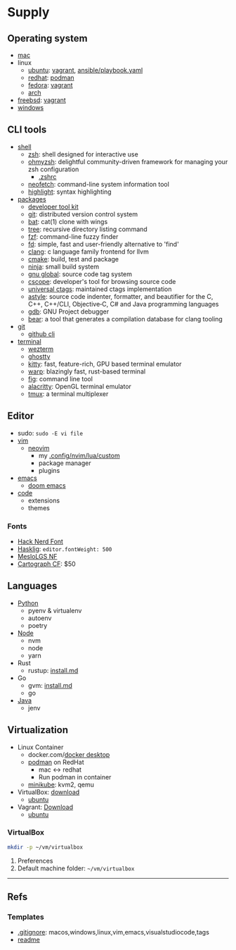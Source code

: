 # Supply

## Operating system

- [mac](mac.md)
- linux
  - [ubuntu](ubuntu/README.md): [vagrant](ubuntu/vagrant/Vagrantfile), [ansible/playbook.yaml](ubuntu/vagrant/ansible/playbook.yaml)
  - [redhat](redhat.md): [podman](docs/podman.md)
  - [fedora](fedora/README.md): [vagrant](fedora/vagrant/Vagrantfile)
  - [arch](arch.md)
- [freebsd](freebsd/README.md): [vagrant](freebsd/vagrant/Vagrantfile)
- [windows](windows.md)

## CLI tools

- [shell](tools.md#shell)
  - [zsh](tools.md#zsh): shell designed for interactive use
  - [ohmyzsh](tools.md#ohmyzsh): delightful community-driven framework for managing your zsh configuration
    - [.zshrc](config/zshrc.sh)
  - [neofetch](tools.md#noefetch): command-line system information tool
  - [highlight](tools.md#highlight): syntax highlighting
- [packages](tools.md#packages)
  - [developer tool kit](tools.md#developer-tool-kit)
  - [git](tools.md#git): distributed version control system
  - [bat](tools.md#bat): cat(1) clone with wings
  - [tree](tools.md#tree): recursive directory listing command
  - [fzf](tools.md#fzf): command-line fuzzy finder
  - [fd](tools.md#fd): simple, fast and user-friendly alternative to 'find'
  - [clang](tools.md#clang): c language family frontend for llvm
  - [cmake](tools.md#cmake): build, test and package
  - [ninja](tools.md#ninja): small build system
  - [gnu global](tools.md#gnu-global): source code tag system
  - [cscope](tools.md#cscope): developer's tool for browsing source code
  - [universal ctags](tools.md#universal-ctags): maintained ctags implementation
  - [astyle](tools.md#astyle): source code indenter, formatter, and beautifier for the C, C++, C++/CLI, Objective‑C, C# and Java programming languages
  - [gdb](tools.md#gdb): GNU Project debugger
  - [bear](tools.md#bear): a tool that generates a compilation database for clang tooling
- [git](tools.md#git)
  - [github cli](tools.md#github-cli)
- [terminal](tools.md#terminal)
  - [wezterm](tools.md#wezterm)
  - [ghostty](tools.md#ghostty)
  - [kitty](tools.md#kitty): fast, feature-rich, GPU based terminal emulator
  - [warp](tools.md#warp): blazingly fast, rust-based terminal
  - [fig](tools.md#fig): command line tool
  - [alacritty](tools.md#alacritty): OpenGL terminal emulator
  - [tmux](tools.md#tmux): a terminal multiplexer

## Editor

- sudo: `sudo -E vi file`
- [vim](vim/README.md)
  - [neovim](vim/neovim.md)
    - my [.config/nvim/lua/custom](https://github.com/rurumimic/nvim)
    - package manager
    - plugins
- [emacs](emacs/README.md)
  - [doom emacs](emacs/doomemacs.md)
- [code](code.md)
  - extensions
  - themes

### Fonts

- [Hack Nerd Font](https://github.com/ryanoasis/nerd-fonts/tree/master/patched-fonts/Hack)
- [Hasklig](https://github.com/i-tu/Hasklig): `editor.fontWeight: 500`
- [MesloLGS NF](https://github.com/romkatv/powerlevel10k#manual-font-installation)
- [Cartograph CF](https://connary.com/cartograph.html): $50

## Languages

- [Python](languages/python.md)
  - pyenv & virtualenv
  - autoenv
  - poetry
- [Node](languages/node.md)
  - nvm
  - node
  - yarn
- Rust
  - rustup: [install.md](https://github.com/rurumimic/rust#install-by-rustup)
- Go
  - gvm: [install.md](https://github.com/rurumimic/golang/blob/main/install.md)
  - go
- [Java](languages/java.md)
  - jenv

## Virtualization

- Linux Container
  - docker.com/[docker desktop](https://www.docker.com/products/docker-desktop/)
  - [podman](redhat.md#podman) on RedHat
    - mac ↔ redhat
    - Run podman in container
  - [minikube](docs/minikube.md): kvm2, qemu
- VirtualBox: [download](https://www.virtualbox.org/wiki/Downloads)
  - [ubuntu](ubuntu/virtualbox.md)
- Vagrant: [Download](https://www.vagrantup.com/downloads)
  - [ubuntu](ubuntu/vagrant.md)

### VirtualBox

```bash
mkdir -p ~/vm/virtualbox
```

1. Preferences
2. Default machine folder: `~/vm/virtualbox`

---

## Refs

### Templates

- [.gitignore](https://www.toptal.com/developers/gitignore?templates=vim,emacs,linux,macos,windows,visualstudiocode,tags): macos,windows,linux,vim,emacs,visualstudiocode,tags
- [readme](https://readme.so/editor)

